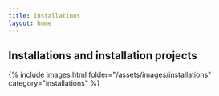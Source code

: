 ```yaml
---
title: Installations
layout: home
---
```


## Installations and installation projects

{% include images.html folder="/assets/images/installations" category="installations" %}